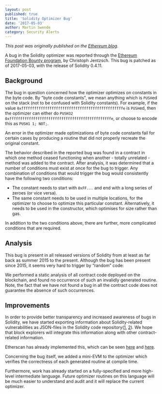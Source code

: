 ```yaml
---
layout: post
published: true
title: 'Solidity Optimizer Bug'
date: '2017-05-03'
author: Martin Swende
category: Security Alerts
---
```


_This post was originally published on the
[Ethereum blog](https://blog.ethereum.org/2017/05/03/solidity-optimizer-bug/)._

A bug in the Solidity optimizer was reported through the
[Ethereum Foundation Bounty program](https://bounty.ethereum.org/), by Christoph
Jentzsch. This bug is patched as of 2017-05-03, with the release of Solidity
0.4.11.

## Background

The bug in question concerned how the optimizer optimizes on constants in the
byte code. By "byte code constants", we mean anything which is `PUSH`ed on the
stack (not to be confused with Solidity constants). For example, if the value
`0xfffffffffffffffffffffffffffffffffffffffffffffffe` is `PUSH`ed, then the
optimizer can either do
`PUSH32 0xfffffffffffffffffffffffffffffffffffffffffffffffe`, or choose to encode
this as `PUSH1 1; NOT;`.

An error in the optimizer made optimizations of byte code constants fail for
certain cases by producing a routine that did not properly recreate the original
constant.

The behavior described in the reported bug was found in a contract in which one
method ceased functioning when another - totally unrelated - method was added to
the contract. After analysis, it was determined that a number of conditions must
exist at once for the bug to trigger. Any combination of conditions that would
trigger the bug would consistently have the following two conditions:

- The constant needs to start with `0xFF...` and end with a long series of
  zeroes (or vice versa).
- The same constant needs to be used in multiple locations, for the optimizer to
  choose to optimize this particular constant. Alternatively, it needs to be
  used in the constructor, which optimises for size rather than gas.

In addition to the two conditions above, there are further, more complicated
conditions that are required.

## Analysis

This bug is present in all released versions of Solidity from at least as far
back as summer 2015 to the present. Although the bug has been present since
2015, it seems very hard to trigger by “random” code:

We performed a static analysis of all contract code deployed on the blockchain,
and found no occurrence of such an invalidly generated routine. Note, the fact
that we have not found a bug in all the contract code does not guarantee the
absence of such occurrences.

## Improvements

In order to provide better transparency and increased awareness of bugs in
Solidity, we have started exporting information about Solidity-related
vulnerabilities as JSON-files in the Solidity code
repository([1](https://github.com/ethereum/solidity/blob/develop/docs/bugs.json),
[2](https://github.com/ethereum/solidity/blob/develop/docs/bugs_by_version.json)).
We hope that block explorers will integrate this information along with other
contract-related information.

Etherscan has already implemented this, which can be seen
[here](https://etherscan.io/address/0x83b5c924b74e0dc12386fa110c28faa1efedb07b#code)
and [here](https://etherscan.io/contractsVerified).

Concerning the bug itself, we added a mini-EVM to the optimizer which verifies
the correctness of each generated routine at compile time.

Furthermore, work has already started on a fully-specified and more high-level
intermediate language. Future optimizer routines on this language will be much
easier to understand and audit and it will replace the current optimizer.
